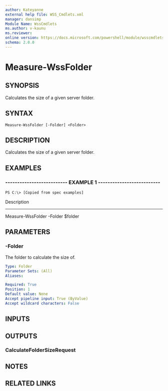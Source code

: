 ```yaml
---
author: Kateyanne
external help file: WSS_Cmdlets.xml
manager: dansimp
Module Name: WssCmdlets
ms.author: v-kaunu
ms.reviewer: 
online version: https://docs.microsoft.com/powershell/module/wsscmdlets/measure-wssfolder?view=windowsserver2012-ps&wt.mc_id=ps-gethelp
schema: 2.0.0
---
```


# Measure-WssFolder

## SYNOPSIS
Calculates the size of a given server folder.

## SYNTAX

```
Measure-WssFolder [-Folder] <Folder>
```

## DESCRIPTION
Calculates the size of a given server folder.

## EXAMPLES

### -------------------------- EXAMPLE 1 --------------------------
```
PS C:\> [Copied from spec examples]
```

Description

-----------

Measure-WssFolder -Folder $folder

## PARAMETERS

### -Folder
The folder to calculate the size of.

```yaml
Type: Folder
Parameter Sets: (All)
Aliases: 

Required: True
Position: 1
Default value: None
Accept pipeline input: True (ByValue)
Accept wildcard characters: False
```

## INPUTS

## OUTPUTS

### CalculateFolderSizeRequest

## NOTES

## RELATED LINKS



